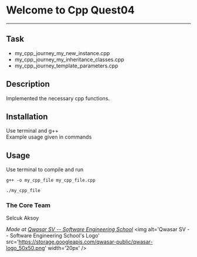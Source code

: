 # Welcome to Cpp Quest04
***

## Task
- my_cpp_journey_my_new_instance.cpp
- my_cpp_journey_my_inheritance_classes.cpp
- my_cpp_journey_template_parameters.cpp

## Description
Implemented the necessary cpp functions.

## Installation
Use terminal and g++
<br/>
Example usage given in commands

## Usage
Use terminal to compile and run
```
g++ -o my_cpp_file my_cpp_file.cpp

./my_cpp_file
```

### The Core Team
Selcuk Aksoy


<span><i>Made at <a href='https://qwasar.io'>Qwasar SV -- Software Engineering School</a></i></span>
<span><img alt='Qwasar SV -- Software Engineering School's Logo' src='https://storage.googleapis.com/qwasar-public/qwasar-logo_50x50.png' width='20px' /></span>
